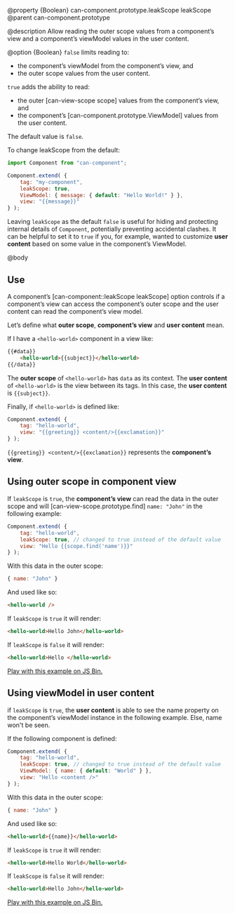 @property {Boolean} can-component.prototype.leakScope leakScope
@parent can-component.prototype

@description Allow reading the outer scope values from a component’s view and
a component’s viewModel values in the user content.

@option {Boolean}  `false` limits reading to:

- the component’s viewModel from the component’s view, and
- the outer scope values from the user content.

`true` adds the ability to read:

- the outer [can-view-scope scope] values from the component’s view, and
- the component’s [can-component.prototype.ViewModel] values from the user content.

The default value is `false`.

To change leakScope from the default:

```js
import Component from "can-component";

Component.extend( {
	tag: "my-component",
	leakScope: true,
	ViewModel: { message: { default: "Hello World!" } },
	view: "{{message}}"
} );
```

Leaving `leakScope` as the default `false` is useful for hiding and protecting
internal details of `Component`, potentially preventing accidental
clashes. It can be helpful to set it to `true` if you, for example, wanted to customize __user content__
based on some value in the component’s ViewModel.

@body

## Use

A component’s [can-component::leakScope leakScope] option controls if a
component’s view can access the component’s outer scope and the
user content can read the component’s view model.

Let’s define what __outer scope__, __component’s view__ and __user content__ mean.

If I have a `<hello-world>` component in a view like:

```html
{{#data}}
	<hello-world>{{subject}}</hello-world>
{{/data}}
```

The __outer scope__ of `<hello-world>` has `data` as its context.  The __user content__ of
`<hello-world>` is the view between its tags.  In this case, the __user content__
is `{{subject}}`.

Finally, if `<hello-world>` is defined like:

```js
Component.extend( {
	tag: "hello-world",
	view: "{{greeting}} <content/>{{exclamation}}"
} );
```

`{{greeting}} <content/>{{exclamation}}` represents the __component’s view__.

## Using outer scope in component view

If `leakScope` is `true`, the __component’s view__ can read the data in the outer scope and will
[can-view-scope.prototype.find] `name: "John"` in the following example:

```js
Component.extend( {
	tag: "hello-world",
	leakScope: true, // changed to true instead of the default value
	view: "Hello {{scope.find('name')}}"
} );
```

With this data in the outer scope:

```js
{ name: "John" }
```

And used like so:

```html
<hello-world />
```

If `leakScope` is `true` it will render:

```html
<hello-world>Hello John</hello-world>
```

If `leakScope` is `false` it will render:

```html
<hello-world>Hello </hello-world>
```

[Play with this example on JS Bin.](https://bitovi-jsbin.jsbin.com/safigic/38/edit?js,output)

## Using viewModel in user content

if `leakScope` is `true`, the __user content__ is able to see the name property on the component’s
viewModel instance in the following example. Else, name won't be seen.

If the following component is defined:

```js
Component.extend( {
	tag: "hello-world",
	leakScope: true, // changed to true instead of the default value
	ViewModel: { name: { default: "World" } },
	view: "Hello <content />"
} );
```

With this data in the outer scope:

```js
{ name: "John" }
```

And used like so:

```html
<hello-world>{{name}}</hello-world>
```

If `leakScope` is `true` it will render:

```html
<hello-world>Hello World</hello-world>
```

If `leakScope` is `false` it will render:

```html
<hello-world>Hello John</hello-world>
```

[Play with this example on JS Bin.](https://bitovi-jsbin.jsbin.com/safigic/40/edit?js,output)
